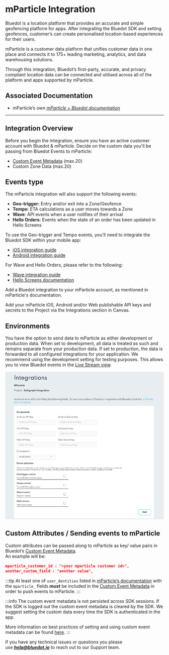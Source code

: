 mParticle Integration
=====================

Bluedot is a location platform that provides an accurate and simple geofencing platform for apps. After integrating the Bluedot SDK and setting geofences, customer’s can create personalised location-based experiences for their users.

mParticle is a customer data platform that unifies customer data in one place and connects it to 175+ leading marketing, analytics, and data warehousing solutions.

Through this integration, Bluedot’s first-party, accurate, and privacy compliant location data can be connected and utilised across all of the platform and apps supported by mParticle.  

Associated Documentation
------------------------

*   mParticle’s own [_mParticle + Bluedot documentation_](https://docs.mparticle.com/integrations/bluedot/feed/)

* * *


Integration Overview
--------------------

Before you begin the integration, ensure you have an active customer account with Bluedot & mParticle. Decide on the custom data you'll be passing from Bluedot Events to mParticle:

- [Custom Event Metadata](../Custom%20Event%20Metadata.md) (max.20)
- Custom Zone Data (max.20)

Events type
-----------

The mParticle integration will also support the following events:

- **Geo-trigger:** Entry and/or exit into a Zone/Geofence
- **Tempo**: ETA calculations as a user moves towards a Zone
- **Wave**: API events when a user notifies of their arrival
- **Hello Orders**: Events when the state of an order has been updated in Hello Screens

To use the Geo-trigger and Tempo events, you'll need to integrate the Bluedot SDK within your mobile app:

- [iOS integration guide](../Point%20SDK/iOS/Overview.md)
- [Android integration guide](../Point%20SDK/Android/Overview.md)

For Wave and Hello Orders, please refer to the following:

- [Wave integration guide](../APIs/Wave%20API/Integrate%20Wave%20API.md)
- [Hello Screens documentation](../Hello%20Screens/Overview.md)

Add a Bluedot integration to your mParticle account, as mentioned in mParticle's documentation. 

Add your mParticle iOS, Android and/or Web publishable API keys and secrets to the Project via the Integrations section in Canvas.

Environments
------------

You have the option to send data to mParticle as either development or production data. When set to development, all data is treated as such and remains separate from your production data. If set to production, the data is forwarded to all configured integrations for your application. We recommend using the development setting for testing purposes. This allows you to view Bluedot events in the [Live Stream view](https://docs.mparticle.com/guides/data-master/live-stream/).

![](../assets/mparticle-in-canvas-documentation.png)

Custom Attributes / Sending events to mParticle
-----------------------------------------------

Custom attributes can be passed along to mParticle as key/ value pairs in Bluedot’s [Custom Event Metadata](../Custom%20Event%20Metadata.md).  
An example will be:

```json
mparticle_customer_id : "<your mparticle customer id>",
another_custom_field : "another value",
```


:::tip
At least one of `user_dentities` listed in [mParticle’s documentation](https://docs.mparticle.com/developers/server/json-reference/#user_identities) with the `mparticle_` fields **_must_** be included in the [Custom Event Metadata](../Custom%20Event%20Metadata.md) in order to push events to mParticle.
:::

:::info
The custom event metadata is not persisted across SDK sessions. If the SDK is logged out the custom event metadata is cleared by the SDK. We suggest setting the custom data every time the SDK is authenticated in the app.

More information on best practices of setting and using custom event metadata can be found [here](../Custom%20Event%20Metadata.md).
:::


If you have any technical issues or questions you please use ***[help@bluedot.io](mailto:help@bluedot.io)*** to reach out to our Support team.